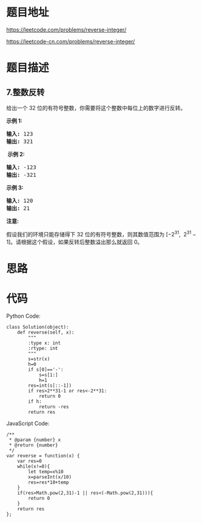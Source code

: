 # 题目地址
https://leetcode.com/problems/reverse-integer/

https://leetcode-cn.com/problems/reverse-integer/
# 题目描述
## 7.整数反转
<p>给出一个 32 位的有符号整数，你需要将这个整数中每位上的数字进行反转。</p>

<p><strong>示例&nbsp;1:</strong></p>

<pre><strong>输入:</strong> 123
<strong>输出:</strong> 321
</pre>

<p><strong>&nbsp;示例 2:</strong></p>

<pre><strong>输入:</strong> -123
<strong>输出:</strong> -321
</pre>

<p><strong>示例 3:</strong></p>

<pre><strong>输入:</strong> 120
<strong>输出:</strong> 21
</pre>

<p><strong>注意:</strong></p>

<p>假设我们的环境只能存储得下 32 位的有符号整数，则其数值范围为&nbsp;[&minus;2<sup>31</sup>,&nbsp; 2<sup>31&nbsp;</sup>&minus; 1]。请根据这个假设，如果反转后整数溢出那么就返回 0。</p>

# 思路

# 代码
Python Code:

```
class Solution(object):
    def reverse(self, x):
        """
        :type x: int
        :rtype: int
        """
        s=str(x)
        h=0
        if s[0]=='-':
            s=s[1:]
            h=1
        res=int(s[::-1])
        if res>2**31-1 or res<-2**31:
            return 0
        if h:
            return -res
        return res
```
JavaScript Code:

```
/**
 * @param {number} x
 * @return {number}
 */
var reverse = function(x) {
    var res=0
    while(x!=0){
        let temp=x%10
        x=parseInt(x/10)
        res=res*10+temp
    }
    if(res>Math.pow(2,31)-1 || res<(-Math.pow(2,31))){
        return 0
    }
    return res
};
```
